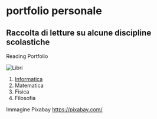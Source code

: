# portfolio personale
## Raccolta di letture su alcune discipline scolastiche
Reading Portfolio

![Libri](books.png)


1. [Informatica](informatica.md)
2. Matematica
3. Fisica
4. Filosofia

Immagine Pixabay <https://pixabay.com/>

